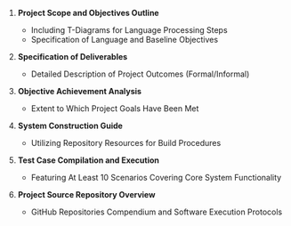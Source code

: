 1. **Project Scope and Objectives Outline**
   - Including T-Diagrams for Language Processing Steps
   - Specification of Language and Baseline Objectives

2. **Specification of Deliverables**
   - Detailed Description of Project Outcomes (Formal/Informal)

3. **Objective Achievement Analysis**
   - Extent to Which Project Goals Have Been Met

4. **System Construction Guide**
   - Utilizing Repository Resources for Build Procedures

5. **Test Case Compilation and Execution**
   - Featuring At Least 10 Scenarios Covering Core System Functionality

6. **Project Source Repository Overview**
   - GitHub Repositories Compendium and Software Execution Protocols
